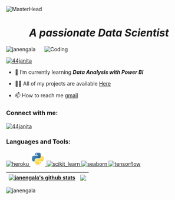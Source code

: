 ![MasterHead](https://user-images.githubusercontent.com/73166515/180141778-6afa25c9-62d1-417d-b8e5-732c8c333045.png)

<h1 align="center"><em>A passionate Data Scientist</em></h1>
<img align="right" alt="Coding" width="400" src="https://encrypted-tbn0.gstatic.com/images?q=tbn:ANd9GcTz49pzG7CLExHaaewN5QE9HJHvxJGAlW2ZMw&usqp=CAU"

<p align="left"> <img src="https://komarev.com/ghpvc/?username=janengala&label=Profile%20views&color=0e75b6&style=flat" alt="janengala" /> </p>

<p align="left"> <a href="https://twitter.com/44janita" target="blank"><img src="https://img.shields.io/twitter/follow/44janita?logo=twitter&style=for-the-badge" alt="44janita" /></a> </p>

- 🌱 I’m currently learning ***Data Analysis with Power BI***

- 👨‍💻 All of my projects are available [Here](https://github.com/JaneNgala)

- 📫 How to reach me [gmail](**jkash909@gmail.com**)

<h3 align="left">Connect with me:</h3>
<p align="left">
<a href="https://twitter.com/44janita" target="blank"><img align="center" src="https://raw.githubusercontent.com/rahuldkjain/github-profile-readme-generator/master/src/images/icons/Social/twitter.svg" alt="44janita" height="30" width="40" /></a>
</p>

<h3 align="left">Languages and Tools:</h3>
<p align="left"> <a href="https://heroku.com" target="_blank" rel="noreferrer"> <img src="https://www.vectorlogo.zone/logos/heroku/heroku-icon.svg" alt="heroku" width="40" height="40"/> </a> <a href="https://www.python.org" target="_blank" rel="noreferrer"> <img src="https://raw.githubusercontent.com/devicons/devicon/master/icons/python/python-original.svg" alt="python" width="40" height="40"/> </a> <a href="https://scikit-learn.org/" target="_blank" rel="noreferrer"> <img src="https://upload.wikimedia.org/wikipedia/commons/0/05/Scikit_learn_logo_small.svg" alt="scikit_learn" width="40" height="40"/> </a> <a href="https://seaborn.pydata.org/" target="_blank" rel="noreferrer"> <img src="https://seaborn.pydata.org/_images/logo-mark-lightbg.svg" alt="seaborn" width="40" height="40"/> </a> <a href="https://www.tensorflow.org" target="_blank" rel="noreferrer"> <img src="https://www.vectorlogo.zone/logos/tensorflow/tensorflow-icon.svg" alt="tensorflow" width="40" height="40"/> </a> </p>

| <a href="https://github.com/janengala/github-readme-stats"><img align="center" src="https://github-readme-stats.vercel.app/api?username=janengala&show_icons=true&include_all_commits=true&theme=radical&hide_border=true" alt="janengala's github stats" /></a> | <a href="https://github.com/anuraghazra/github-readme-stats"><img align="center" src="https://github-readme-stats.vercel.app/api/top-langs/?username=janengala&layout=compact&theme=radical&hide_border=true" /></a> |
| ------------- | ------------- |
 <p><img align="left" src="https://github-readme-streak-stats.herokuapp.com/?user=janengala&layout=compact&theme=radical&hide_border=true" alt="janengala" /></p>




